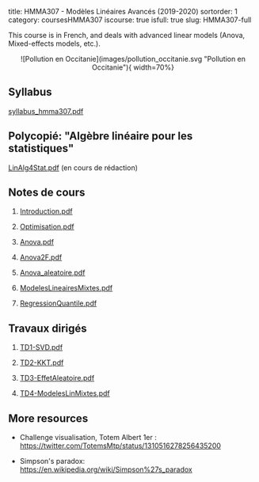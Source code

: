 title: HMMA307 - Modèles Linéaires Avancés (2019-2020)
sortorder: 1
category: coursesHMMA307
iscourse: true
isfull: true
slug: HMMA307-full

This course is in French, and deals with advanced linear models (Anova, Mixed-effects models, etc.).

<center>
![Pollution en Occitanie](images/pollution_occitanie.svg "Pollution en Occitanie"){ width=70%}
</center>

## Syllabus
[syllabus_hmma307.pdf](/enseignement/Montpellier/HMMA307/syllabus_hmma307.pdf)


## Polycopié: "Algèbre linéaire pour les statistiques"
[LinAlg4Stat.pdf](/enseignement/Montpellier/HMMA307/LinAlg4Stat.pdf) (en cours de rédaction)

## Notes de cours
1. [Introduction.pdf](/enseignement/Montpellier/HMMA307/Introduction.pdf)

1. [Optimisation.pdf](/enseignement/Montpellier/HMMA307/Optimisation.pdf)

1. [Anova.pdf](/enseignement/Montpellier/HMMA307/Anova.pdf)



1. [Anova2F.pdf](/enseignement/Montpellier/HMMA307/Anova2F.pdf)




1. [Anova_aleatoire.pdf](/enseignement/Montpellier/HMMA307/Anova_aleatoire.pdf)


1. [ModelesLineairesMixtes.pdf](/enseignement/Montpellier/HMMA307/ModelesLineairesMixtes.pdf)

1. [RegressionQuantile.pdf](/enseignement/Montpellier/HMMA307/RegressionQuantile.pdf)


## Travaux dirigés

1. [TD1-SVD.pdf](/enseignement/Montpellier/HMMA307/TD1-SVD.pdf)

1. [TD2-KKT.pdf](/enseignement/Montpellier/HMMA307/TD2-KKT.pdf)

1. [TD3-EffetAleatoire.pdf](/enseignement/Montpellier/HMMA307/TD3-EffetAleatoire.pdf)
1. [TD4-ModelesLinMixtes.pdf](/enseignement/Montpellier/HMMA307/TD4-ModelesLinMixtes.pdf)


## More resources
-  Challenge visualisation, Totem Albert 1er : <https://twitter.com/TotemsMtp/status/1310516278256435200>

- Simpson's paradox: <https://en.wikipedia.org/wiki/Simpson%27s_paradox>



<!---

Codes du cours pour les eleves:

,[Optimisation.ipynb](/enseignement/Montpellier/HMMA307/Optimisation.ipynb),
[Optimisation.html](https://nbviewer.jupyter.org/url/josephsalmon.eu/enseignement/Montpellier/HMMA307/Optimisation.ipynb?flush_cache=true)

, [ANOVA.ipynb](/enseignement/Montpellier/HMMA307/ANOVA.ipynb),
[ANOVA.html](https://nbviewer.jupyter.org/url/josephsalmon.eu/enseignement/Montpellier/HMMA307/ANOVA.ipynb?flush_cache=true)

, [Anova2F.ipynb](/enseignement/Montpellier/HMMA307/Anova2F.ipynb),
[Anova2F.html](https://nbviewer.jupyter.org/url/josephsalmon.eu/enseignement/Montpellier/HMMA307/Anova2F.ipynb?flush_cache=true)
, [Anova_aleatoire.ipynb](/enseignement/Montpellier/HMMA307/Anova_aleatoire.ipynb),
[Anova_aleatoire.html](https://nbviewer.jupyter.org/url/josephsalmon.eu/enseignement/Montpellier/HMMA307/Anova_aleatoire.ipynb?flush_cache=true)

, [RegressionQuantile.ipynb](/enseignement/Montpellier/HMMA307/RegressionQuantile.ipynb), [RegressionQuantile.html](https://nbviewer.jupyter.org/url/josephsalmon.eu/enseignement/Montpellier/HMMA307/RegressionQuantile.ipynb?flush_cache=true), [data.csv](/enseignement/Montpellier/HMMA307/data.csv)
, [ModelesLineairesMixtes.ipynb](/enseignement/Montpellier/HMMA307/ModelesLineairesMixtes.ipynb),
[ModelesLineairesMixtes.html](https://nbviewer.jupyter.org/url/josephsalmon.eu/enseignement/Montpellier/HMMA307/ModelesLineairesMixtes.ipynb?flush_cache=true), [data.csv](/enseignement/Montpellier/HMMA307/data.csv),



, [TD1-SVD_correction.pdf](/enseignement/Montpellier/HMMA307/TD1-SVD_correction.pdf)
, [TD2-KKT_correction.pdf](/enseignement/Montpellier/HMMA307/TD2-KKT_correction.pdf)

--->